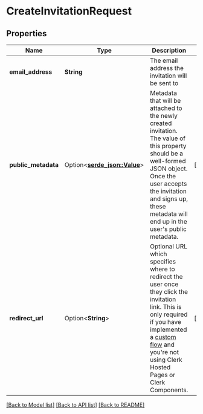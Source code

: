 # CreateInvitationRequest

## Properties

Name | Type | Description | Notes
------------ | ------------- | ------------- | -------------
**email_address** | **String** | The email address the invitation will be sent to | 
**public_metadata** | Option<[**serde_json::Value**](.md)> | Metadata that will be attached to the newly created invitation. The value of this property should be a well-formed JSON object. Once the user accepts the invitation and signs up, these metadata will end up in the user's public metadata. | [optional]
**redirect_url** | Option<**String**> | Optional URL which specifies where to redirect the user once they click the invitation link. This is only required if you have implemented a [custom flow](https://clerk.dev/docs/authentication/invitations#custom-flow) and you're not using Clerk Hosted Pages or Clerk Components. | [optional]

[[Back to Model list]](../README.md#documentation-for-models) [[Back to API list]](../README.md#documentation-for-api-endpoints) [[Back to README]](../README.md)


